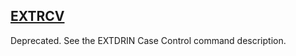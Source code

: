 ## [EXTRCV](https://help.hexagonmi.com/bundle/MSC_Nastran_2022.4/page/Nastran_Combined_Book/qrg/parameters/TOC.EXTRCV.xhtml)

Deprecated. See the EXTDRIN Case Control command description.

